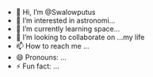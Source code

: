 - 👋 Hi, I’m @Swalowputus
- 👀 I’m interested in astronomi...
- 🌱 I’m currently learning space...
- 💞️ I’m looking to collaborate on ...my life 
- 📫 How to reach me ...
- 😄 Pronouns: ...
- ⚡ Fun fact: ...

<!---
Swalowputus/Swalowputus is a ✨ special ✨ repository because its `README.md` (this file) appears on your GitHub profile.
You can click the Preview link to take a look at your changes.
--->
